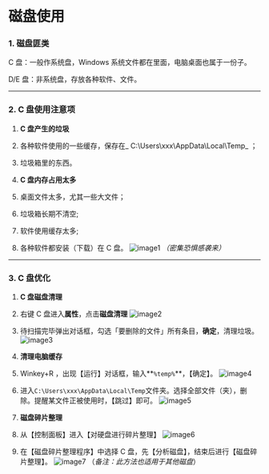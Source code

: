 # 磁盘使用

### 1. 磁盘匪类

C 盘：一般作系统盘，Windows 系统文件都在里面，电脑桌面也属于一份子。

D/E 盘：非系统盘，存放各种软件、文件。

--- 
### 2. C 盘使用注意项

1. **C 盘产生的垃圾**

 1. 各种软件使用的一些缓存，保存在_ C:\Users\xxx\AppData\Local\Temp_ ；

 2. 垃圾箱里的东西。
 
2. **C 盘内存占用太多**

 1. 桌面文件太多，尤其一些大文件；
 2. 垃圾箱长期不清空;
 3. 软件使用缓存太多;
 4. 各种软件都安装（下载）在 C 盘。
![image1](https://41.media.tumblr.com/a1a602efd34c99032ff603ebbe2c2b15/tumblr_nvybt5Eg671uft3xho7_1280.png)
*（密集恐惧感袭来）*

--- 
### 3. C 盘优化

1. **C 盘磁盘清理**
 1. 右键 C 盘进入**属性**，点击**磁盘清理**
![image2](https://40.media.tumblr.com/374fd3b80e6d8b57bf372162d0ed8cbf/tumblr_nvybt5Eg671uft3xho1_400.png)
 
 2. 待扫描完毕弹出对话框，勾选「要删除的文件」所有条目，**确定**，清理垃圾。
![image3](https://41.media.tumblr.com/9fd15a3a52a49240f7d2b2e967721d19/tumblr_nvybt5Eg671uft3xho2_r1_400.png)

2. **清理电脑缓存**
 1. Winkey+R ，出现【运行】对话框，输入**```%temp%```**，【确定】。
![image4](https://41.media.tumblr.com/7bd96bf01cc8e1e970d0ed1db63ae14c/tumblr_nvybt5Eg671uft3xho3_500.png)
 
 2. 进入```C:\Users\xxx\AppData\Local\Temp```文件夹。选择全部文件（夹），删除。提醒某文件正被使用时，【跳过】即可。
![image5](https://41.media.tumblr.com/4620213add359186734f66e6e8d86728/tumblr_nvybt5Eg671uft3xho4_r1_1280.png)

3. **磁盘碎片整理**
 1. 从【控制面板】进入【对硬盘进行碎片整理】
![image6](https://41.media.tumblr.com/b983836b0f133b1678f9c13a3af0994a/tumblr_nvybt5Eg671uft3xho5_1280.png)
 
 2. 在【磁盘碎片整理程序】中选择 C 盘，先【分析磁盘】，结束后进行【磁盘碎片整理】。
![image7](https://40.media.tumblr.com/d784cde193008b0ae968a040c3455b10/tumblr_nvybt5Eg671uft3xho6_r1_1280.png)
（*备注：此方法也适用于其他磁盘*）